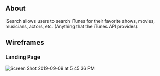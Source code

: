 ## About

iSearch allows users to search iTunes for their favorite shows, movies, musicians, actors, etc. (Anything that the iTunes API provides). 

## Wireframes

### Landing Page

![Screen Shot 2019-09-09 at 5 45 36 PM](https://user-images.githubusercontent.com/42000931/64573734-ab259e80-d329-11e9-913a-9d1136b74524.png)

